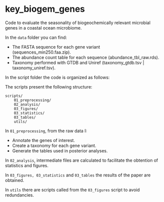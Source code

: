 # key_biogem_genes
Code to evaluate the seasonality of biogeochemically relevant microbial genes in a coastal ocean microbiome. 

In the `data` folder you can find: 

- The FASTA sequence for each gene variant (sequences_min250.faa.zip).
- The abundance count table for each sequence (abundance_tbl_raw.rds).
- Taxonomy performed with GTDB and Uniref (taxonomy_gtdb.tsv | taxonomy_uniref.tsv). 

In the script folder the code is organized as follows: 

The scripts present the following structure:

```
scripts/
    01_preprocessing/
    02_analysis/
    03_figures/
    03_statistics/
    03_tables/
    utils/
```

In `01_preprocessing`, from the raw data I:
- Annotate the genes of interest.
- Create a taxonomy for each gene variant.
- Generate the tables used in posterior analyses.

In `02_analysis`, intermediate files are calculated to facilitate the obtention of statistics and figures.

In `03_figures, 03_statistics` and `03_tables` the results of the paper are obtained.

In `utils` there are scripts called from the `03_figures` script to avoid redundancies.
